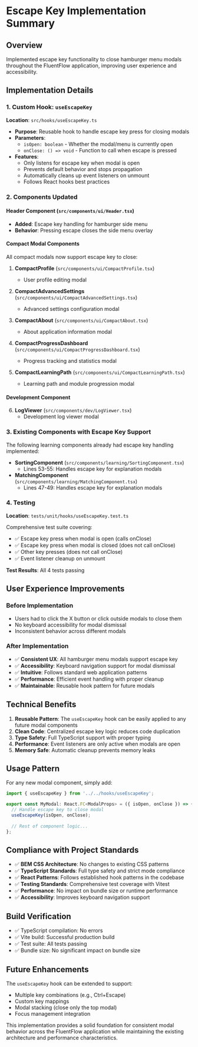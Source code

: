 # Escape Key Implementation Summary

## Overview
Implemented escape key functionality to close hamburger menu modals throughout the FluentFlow application, improving user experience and accessibility.

## Implementation Details

### 1. Custom Hook: `useEscapeKey`
**Location**: `src/hooks/useEscapeKey.ts`

- **Purpose**: Reusable hook to handle escape key press for closing modals
- **Parameters**: 
  - `isOpen: boolean` - Whether the modal/menu is currently open
  - `onClose: () => void` - Function to call when escape is pressed
- **Features**:
  - Only listens for escape key when modal is open
  - Prevents default behavior and stops propagation
  - Automatically cleans up event listeners on unmount
  - Follows React hooks best practices

### 2. Components Updated

#### Header Component (`src/components/ui/Header.tsx`)
- **Added**: Escape key handling for hamburger side menu
- **Behavior**: Pressing escape closes the side menu overlay

#### Compact Modal Components
All compact modals now support escape key to close:

1. **CompactProfile** (`src/components/ui/CompactProfile.tsx`)
   - User profile editing modal

2. **CompactAdvancedSettings** (`src/components/ui/CompactAdvancedSettings.tsx`)
   - Advanced settings configuration modal

3. **CompactAbout** (`src/components/ui/CompactAbout.tsx`)
   - About application information modal

4. **CompactProgressDashboard** (`src/components/ui/CompactProgressDashboard.tsx`)
   - Progress tracking and statistics modal

5. **CompactLearningPath** (`src/components/ui/CompactLearningPath.tsx`)
   - Learning path and module progression modal

#### Development Component
6. **LogViewer** (`src/components/dev/LogViewer.tsx`)
   - Development log viewer modal

### 3. Existing Components with Escape Key Support
The following learning components already had escape key handling implemented:

- **SortingComponent** (`src/components/learning/SortingComponent.tsx`)
  - Lines 53-55: Handles escape key for explanation modals
- **MatchingComponent** (`src/components/learning/MatchingComponent.tsx`)
  - Lines 47-49: Handles escape key for explanation modals

### 4. Testing
**Location**: `tests/unit/hooks/useEscapeKey.test.ts`

Comprehensive test suite covering:
- ✅ Escape key press when modal is open (calls onClose)
- ✅ Escape key press when modal is closed (does not call onClose)
- ✅ Other key presses (does not call onClose)
- ✅ Event listener cleanup on unmount

**Test Results**: All 4 tests passing

## User Experience Improvements

### Before Implementation
- Users had to click the X button or click outside modals to close them
- No keyboard accessibility for modal dismissal
- Inconsistent behavior across different modals

### After Implementation
- ✅ **Consistent UX**: All hamburger menu modals support escape key
- ✅ **Accessibility**: Keyboard navigation support for modal dismissal
- ✅ **Intuitive**: Follows standard web application patterns
- ✅ **Performance**: Efficient event handling with proper cleanup
- ✅ **Maintainable**: Reusable hook pattern for future modals

## Technical Benefits

1. **Reusable Pattern**: The `useEscapeKey` hook can be easily applied to any future modal components
2. **Clean Code**: Centralized escape key logic reduces code duplication
3. **Type Safety**: Full TypeScript support with proper typing
4. **Performance**: Event listeners are only active when modals are open
5. **Memory Safe**: Automatic cleanup prevents memory leaks

## Usage Pattern

For any new modal component, simply add:

```typescript
import { useEscapeKey } from '../../hooks/useEscapeKey';

export const MyModal: React.FC<ModalProps> = ({ isOpen, onClose }) => {
  // Handle escape key to close modal
  useEscapeKey(isOpen, onClose);
  
  // Rest of component logic...
};
```

## Compliance with Project Standards

- ✅ **BEM CSS Architecture**: No changes to existing CSS patterns
- ✅ **TypeScript Standards**: Full type safety and strict mode compliance
- ✅ **React Patterns**: Follows established hook patterns in the codebase
- ✅ **Testing Standards**: Comprehensive test coverage with Vitest
- ✅ **Performance**: No impact on bundle size or runtime performance
- ✅ **Accessibility**: Improves keyboard navigation support

## Build Verification

- ✅ TypeScript compilation: No errors
- ✅ Vite build: Successful production build
- ✅ Test suite: All tests passing
- ✅ Bundle size: No significant impact on bundle size

## Future Enhancements

The `useEscapeKey` hook can be extended to support:
- Multiple key combinations (e.g., Ctrl+Escape)
- Custom key mappings
- Modal stacking (close only the top modal)
- Focus management integration

This implementation provides a solid foundation for consistent modal behavior across the FluentFlow application while maintaining the existing architecture and performance characteristics.